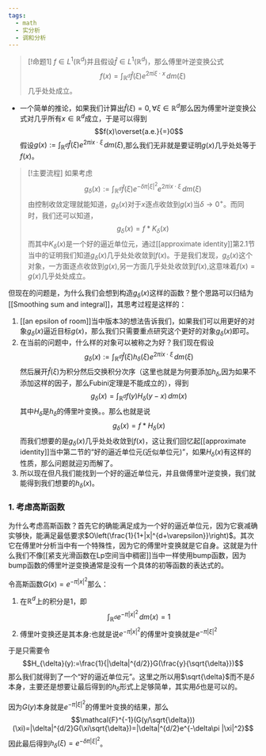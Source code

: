 ```yaml
---
tags:
  - math
  - 实分析
  - 调和分析
---
```


> [!命题1]
> $f \in L^1(\mathbb{R}^d)$并且假设$\widehat{f}\in L^1(\mathbb{R}^d)$，那么傅里叶逆变换公式$$f(x)=\int_{\mathbb{R}^d }\widehat{f}(\xi)e^{2\pi i \xi \cdot x}\,dm(\xi)$$几乎处处成立。

* 一个简单的推论，如果我们计算出$\widehat{f}(\xi)=0,\forall \xi\in \mathbb{R}^d$那么因为傅里叶逆变换公式对几乎所有$x \in \mathbb{R}^d$成立，于是可以得到$$f(x)\overset{a.e.}{=}0$$
假设$g(x):=\int_{\mathbb{R}^d}\widehat{f}(\xi)e^{2\pi i x \cdot \xi}\,dm(\xi)$,那么我们无非就是要证明$g(x)$几乎处处等于$f(x)$。

> [!主要流程]
> 如果考虑
> $$g_{\delta}(x):=\int_{\mathbb{R}^d}\widehat{f}(\xi)e^{-\delta\pi |\xi|^2}e^{2\pi i x \cdot \xi}\,dm(\xi)$$由控制收敛定理就能知道，$g_{\delta}(x)$对于$x$逐点收敛到$g(x)$当$\delta\to 0^{+}$。而同时，我们还可以知道，$$g_{\delta}(x)=f*K_{\delta}(x)$$而其中$K_{\delta}(x)$是一个好的逼近单位元，通过[[approximate identity]]第2.1节当中的证明我们知道$g_{\delta}(x)$几乎处处收敛到$f(x)$。于是我们发现，$g_{\delta}(x)$这个对象，一方面逐点收敛到$g(x)$,另一方面几乎处处收敛到$f(x)$,这意味着$f(x)=g(x)$几乎处处成立。

但现在的问题是，为什么我们会想到构造$g_{\delta}(x)$这样的函数？整个思路可以归结为[[Smoothing sum and integral]]，其思考过程是这样的：
1. [[an epsilon of room]]当中版本3的想法告诉我们，如果我们可以用更好的对象$g_{\delta}(x)$逼近目标$g(x)$，那么我们只需要重点研究这个更好的对象$g_{\delta}(x)$即可。
2. 在当前的问题中，什么样的对象可以被称之为好？我们现在假设$$g_{\delta}(x):=\int_{\mathbb{R}^d}\widehat{f}(\xi)h_{\delta}(\xi)e^{2\pi i x \cdot \xi}\,dm(\xi)$$然后展开$\widehat{f}(\xi)$为积分然后交换积分次序（这里也就是为何要添加$h_{\delta}$,因为如果不添加这样的因子，那么Fubini定理是不能成立的），得到$$g_{\delta}(x)=\int_{\mathbb{R}^d}f(y)H_{\delta}(y-x)\,dm(x)$$其中$H_{\delta}$是$h_{\delta}$的傅里叶变换。。那么也就是说$$g_{\delta}(x)=f*H_{\delta}(x)$$而我们想要的是$g_{\delta}(x)$几乎处处收敛到$f(x)$，这让我们回忆起[[approximate identity]]当中第二节的“好的逼近单位元(近似单位元)”，如果$H_{\delta}(x)$有这样的性质，那么问题就迎刃而解了。
3. 所以现在但凡我们能找到一个好的逼近单位元，并且做傅里叶逆变换，我们就能得到我们想要的$h_{\delta}(x)$。

### 1. 考虑高斯函数

为什么考虑高斯函数？首先它的确能满足成为一个好的逼近单位元，因为它衰减确实够快，能满足最低要求$O\left(\frac{1}{1+|x|^{d+\varepsilon}}\right)$。其次它在傅里叶分析当中有一个特殊性，因为它的傅里叶变换就是它自身。这就是为什么我们不像[[紧支光滑函数在Lp空间当中稠密]]当中一样使用bump函数，因为bump函数的傅里叶逆变换通常是没有一个具体的初等函数的表达式的。

令高斯函数$G(x)=e^{-\pi |x|^2}$那么：
1. 在$\mathbb{R}^d$上的积分是1，即$$\int_{\mathbb{R}^d}e^{-\pi |x|^2}\,dm(x)=1$$
2. 傅里叶变换还是其本身:也就是说$e^{-\pi |x|^2}$的傅里叶变换就是$e^{-\pi |\xi|^2}$

于是只需要令$$H_{\delta}(y):=\frac{1}{|\delta|^{d/2}}G(\frac{y}{\sqrt{\delta}})$$那么我们就得到了一个“好的逼近单位元”。这里之所以用$\sqrt{\delta}$而不是$\delta$本身，主要还是想要让最后得到的$h_{\delta}$形式上足够简单，其实用$\delta$也是可以的。

因为$G(y)$本身就是$e^{-\pi |\xi|^2}$的傅里叶变换的结果，那么$$\mathcal{F}^{-1}(G(y/\sqrt{\delta}))(\xi)=|\delta|^{d/2}G(\xi\sqrt{\delta})=|\delta|^{d/2}e^{-\delta\pi |\xi|^2}$$因此最后得到$h_{\delta}(\xi)=e^{-\delta\pi |\xi|^2}$。

